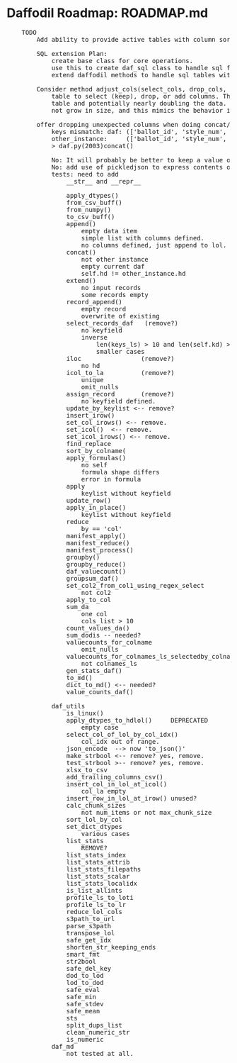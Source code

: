 # Daffodil Roadmap: ROADMAP.md

<pre>
    TODO
        Add ability to provide active tables with column sorting in HTML output derived from MD table spec.
    
        SQL extension Plan:
            create base class for core operations.
            use this to create daf_sql class to handle sql functionality.
            extend daffodil methods to handle sql tables with similar syntax.
    
        Consider method adjust_cols(select_cols, drop_cols, add_cols_dtypes, default_val) which would make a single pass through the
            table to select (keep), drop, or add columns. This can improve performance by avoiding creating a new
            table and potentially nearly doubling the data. Strategy will be to apply() in place so the table does 
            not grow in size, and this mimics the behavior in SQL tables.
    
        offer dropping unexpected columns when doing concat/append ??
            keys mismatch: daf: (['ballot_id', 'style_num', 'precinct', 'contest', 'option', 'has_indication', 'num_marks', 'num_votes', 'pixel_metric_value', 'sm_pmv', 'writein_name', 'overvotes', 'undervotes', 'ssidx', 'delta_y', 'ev_coord_str', 'ev_precinct_id', 'target_pixels', 'gray_eval', 'is_bmd', 'wipmv', 'p', 'x', 'y', 'w', 'h', 'b', 'bmd_str'])
            other_instance:     (['ballot_id', 'style_num', 'precinct', 'contest', 'option', 'has_indication', 'num_marks', 'num_votes', 'pixel_metric_value', 'sm_pmv', 'writein_name', 'overvotes', 'undervotes', 'ssidx', 'delta_y', 'ev_coord_str', 'ev_precinct_id', 'target_pixels', 'gray_eval', 'is_bmd', 'wipmv', 'p', 'x', 'y', 'w', 'h'])
            > daf.py(2003)concat()
    
            No: It will probably be better to keep a value of the num cols and not calculate every time. (not worth it)
            No: add use of pickledjson to express contents of individual cells when not jsonable. (Use Pyon)
            tests: need to add
                __str__ and __repr__
                
                apply_dtypes()
                from_csv_buff()
                from_numpy()
                to_csv_buff()
                append()  
                    empty data item
                    simple list with columns defined.
                    no columns defined, just append to lol.
                concat()
                    not other instance
                    empty current daf
                    self.hd != other_instance.hd
                extend()
                    no input records
                    some records empty
                record_append()
                    empty record
                    overwrite of existing
                select_records_daf   (remove?)
                    no keyfield
                    inverse
                        len(keys_ls) > 10 and len(self.kd) > 30
                        smaller cases
                iloc                (remove?)
                    no hd
                icol_to_la          (remove?)
                    unique
                    omit_nulls
                assign_record       (remove?)
                    no keyfield defined.
                update_by_keylist <-- remove?
                insert_irow()
                set_col_irows() <-- remove.
                set_icol()  <-- remove.
                set_icol_irows() <-- remove.
                find_replace
                sort_by_colname(
                apply_formulas()
                    no self
                    formula shape differs
                    error in formula
                apply
                    keylist without keyfield
                update_row()
                apply_in_place()
                    keylist without keyfield
                reduce 
                    by == 'col'
                manifest_apply()
                manifest_reduce()
                manifest_process()
                groupby()
                groupby_reduce()
                daf_valuecount()
                groupsum_daf()
                set_col2_from_col1_using_regex_select
                    not col2
                apply_to_col
                sum_da 
                    one col
                    cols_list > 10
                count_values_da()
                sum_dodis -- needed?
                valuecounts_for_colname
                    omit_nulls
                valuecounts_for_colnames_ls_selectedby_colname
                    not colnames_ls
                gen_stats_daf()
                to_md()
                dict_to_md() <-- needed?
                value_counts_daf()
                
            daf_utils
                is_linux()
                apply_dtypes_to_hdlol()     DEPRECATED
                    empty case
                select_col_of_lol_by_col_idx()
                    col_idx out of range.
                json_encode  --> now 'to_json()'
                make_strbool <-- remove? yes, remove.
                test_strbool >-- remove? yes, remove.
                xlsx_to_csv
                add_trailing_columns_csv()
                insert_col_in_lol_at_icol()
                    col_la empty
                insert_row_in_lol_at_irow() unused?
                calc_chunk_sizes
                    not num_items or not max_chunk_size
                sort_lol_by_col
                set_dict_dtypes 
                    various cases
                list_stats
                    REMOVE?
                list_stats_index
                list_stats_attrib
                list_stats_filepaths
                list_stats_scalar
                list_stats_localidx
                is_list_allints
                profile_ls_to_loti
                profile_ls_to_lr
                reduce_lol_cols
                s3path_to_url
                parse_s3path
                transpose_lol
                safe_get_idx
                shorten_str_keeping_ends
                smart_fmt
                str2bool
                safe_del_key
                dod_to_lod
                lod_to_dod
                safe_eval
                safe_min
                safe_stdev
                safe_mean
                sts
                split_dups_list
                clean_numeric_str
                is_numeric
            daf_md
                not tested at all.
                
<pre>